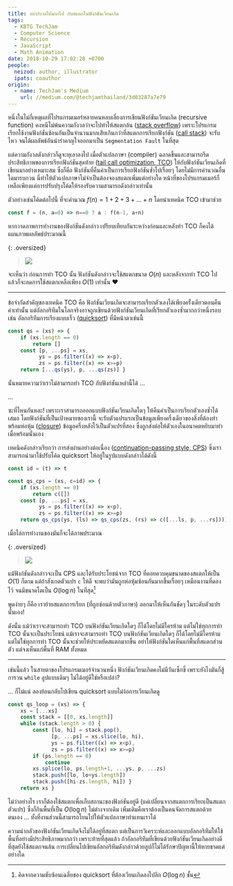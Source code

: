 ```yaml
---
title: อย่ากังวลให้มากไป กับสแตกในฟังก์ชันเวียนเกิด
tags:
  - KBTG TechJam
  - Computer Science
  - Recursion
  - JavaScript
  - Math Animation
date: 2018-10-29 17:02:28 +0700
people:
  neizod: author, illustrator
  ipats: coauthor
origin:
  - name: TechJam's Medium
    url: //medium.com/@techjamthailand/3d03287a7e79
---
```


หนึ่งในไม่กี่เหตุผลที่โปรแกรมเมอร์หลายคนหลบเลี่ยงการเขียนฟังก์ชันเวียนเกิด (recursive function) คงหนีไม่พ้นความกังวลว่าจะไปทำให้สแตกล้น ([stack overflow][]) เพราะโปรแกรมเรียกใช้งานฟังก์ชันซ้อนกันเป็นจำนวนมากเสียเกินกว่าที่สแตกการเรียกฟังก์ชัน ([call stack][]) จะรับไหว จนได้ผลลัพธ์อันน่ารำคาญใจออกมาเป็น `Segmentation Fault` ในที่สุด

แต่ความกังวลดังกล่าวก็ดูจะทุเลาลงไป เมื่อตัวแปลภาษา (compiler) ฉลาดขึ้นและสามารถรีดประสิทธิภาพของการเรียกฟังก์ชันสุดท้าย ([tail call optimization, TCO][tco]) ให้กับฟังก์ชันเวียนเกิดที่เขียนมาอย่างเหมาะสม ซึ่งก็คือ ฟังก์ชันที่คืนค่าเป็นการเรียกฟังก์ชันซ้ำไปเรื่อยๆ โดยไม่มีการคำนวณอื่นใดมารบกวน นี่ทำให้ตัวแปลภาษาไม่จำเป็นต้องจองสแตกเพิ่มแต่อย่างใด หน้าที่ของโปรแกรมเมอร์ก็เหลือเพียงแค่การปรับปรุงโค้ดให้รองรับความสามารถดังกล่าวเท่านั้น

ตัวอย่างเช่นโค้ดต่อไปนี้ ที่จะคำนวณ $f(n)=1+2+3+\dots+n$ โดยนำเทคนิค TCO เข้ามาช่วย

``` javascript
const f = (n, a=0) => n==0 ? a : f(n-1, a+n)
```

หากวาดภาพการทำงานของฟังก์ชันดังกล่าว เปรียบเทียบกันระหว่างก่อนและหลังทำ TCO ก็คงได้แผนภาพผลลัพธ์ประมาณนี้

{: .oversized}
> ![](/images/algorithm/recursion/sumto.gif)

จะเห็นว่า ก่อนการทำ TCO นั้น ฟังก์ชันดังกล่าวจะใช้สแตกขนาด $O(n)$ และหลังจากทำ TCO ไปแล้วก็จะลดการใช้สแตกเหลือเพียง $O(1)$ เท่านั้น ❤️

---

ข้อจำกัดสำคัญของเทคนิค TCO คือ ฟังก์ชันเวียนเกิดจะสามารถเรียกตัวเองได้เพียงครั้งเดียวตอนคืนค่าเท่านั้น แต่อัลกอริทึมในโลกจริงอาจถูกเขียนด้วยฟังก์ชันเวียนเกิดที่เรียกตัวเองซ้ำมากกว่าหนึ่งรอบ เช่น อัลกอริทึมการเรียงแบบเร็ว ([quicksort][]) ที่มีหน้าตาเช่นนี้

``` javascript
const qs = (xs) => {
    if (xs.length == 0)
        return []
    const [p, ...ps] = xs,
          ys = ps.filter((x) => x<p),
          zs = ps.filter((x) => x>=p)
    return [...qs(ys), p, ...qs(zs)] }
```

นั่นหมายความว่าเราไม่สามารถทำ TCO กับฟังก์ชันเหล่านี้ได้ ...

...

ซะที่ไหนกันหละ! เพราะเราสามารถออกแบบฟังก์ชันเวียนเกิดใดๆ ให้คืนค่าเป็นการเรียกตัวเองซ้ำได้เสมอ โดยฟังก์ชันที่เป็นเป้าหมายของเรานี้ จะรับตัวแปรแรกเป็นข้อมูลเพียงครึ่งเดียวของสิ่งที่ต้องทำ พร้อมห่อหุ้ม ([closure][]) ข้อมูลครึ่งหลังไว้เป็นตัวแปรที่สอง ซึ่งถูกส่งต่อให้ตัวเองในอนาคตหยิบมาทำเมื่อพร้อมนั่นเอง

เทคนิคดังกล่าวเรียกว่า การส่งผ่านอย่างต่อเนื่อง ([continuation-passing style, CPS][cps]) ซึ่งเราสามารถนำมาใช้ปรับโค้ด quicksort ให้อยู่ในรูปแบบดังกล่าวได้ดังนี้

``` javascript
const id = (t) => t

const qs_cps = (xs, c=id) => {
    if (xs.length == 0)
        return c([])
    const [p, ...ps] = xs,
          ys = ps.filter((x) => x<p),
          zs = ps.filter((x) => x>=p)
    return qs_cps(ys, (ls) => qs_cps(zs, (rs) => c([...ls, p, ...rs]))) }
```

เมื่อไล่การทำงานของมันก็จะได้ภาพประมาณ

{: .oversized}
> ![](/images/algorithm/recursion/quicksort.gif)

แม้ฟังก์ชันดังกล่าวจะเป็น CPS และได้รับประโยชน์จาก TCO ที่คอยควบคุมขนาดของสแตกให้เป็น $O(1)$ ก็ตาม แต่ถ้าสังเกตตัวแปร `c` ให้ดี จะพบว่ามันถูกห่อหุ้มซ้อนกันมากขึ้นเรื่อยๆ เหมือนงานที่ดองไว้ จนมีขนาดโตเป็น $O(\log n)$ ในที่สุด[^1]

พูดง่ายๆ ก็คือ เราย้ายสแตกการเรียก (ที่ถูกซ่อนด้วยตัวภาษา) ออกมาให้เห็นกันชัดๆ ในระดับตัวแปรนั่นเอง!

ดังนั้น แม้ว่าเราจะสามารถทำ TCO บนฟังก์ชันเวียนเกิดใดๆ ก็ได้โดยไม่มีใครห้าม แต่ไม่ใช่ทุกการทำ TCO นั้นจะเป็นประโยชน์ แม้เราจะสามารถทำ TCO บนฟังก์ชันเวียนเกิดใดๆ ก็ได้โดยไม่มีใครห้าม แต่ไม่ใช่ทุกการทำ TCO นั้นจะช่วยให้ประหยัดสแตกมากขึ้น อย่าให้ฟังก์ชันใดเห็นแก่พื้นที่สแตกส่วนตัว แต่จงเห็นแก่พื้นที่ RAM ทั้งหมด

---

เช่นนี้แล้ว ในสายตาของโปรแกรมเมอร์จำนวนหนึ่ง ฟังก์ชันเวียนเกิดคงไม่มีวันเซ็กซี่ เพราะยังไงมันก็สู้การวน `while` ลูปแบบเดิมๆ ไม่ได้อยู่ดีใช่หรือเปล่า?

... ก็ไม่แน่ ลองย้อนกลับไปเขียน quicksort แบบไม่ง้อการเวียนเกิดดู

``` javascript
const qs_loop = (xs) => {
    xs = [...xs]
    const stack = [[0, xs.length]]
    while (stack.length > 0) {
        const [lo, hi] = stack.pop(),
              [p, ...ps] = xs.slice(lo, hi),
              ys = ps.filter((x) => x<p),
              zs = ps.filter((x) => x>=p)
        if (ps.length == 0)
            continue
        xs.splice(lo, ps.length+1, ...ys, p, ...zs)
        stack.push([lo, lo+ys.length])
        stack.push([hi-zs.length, hi]) }
    return xs }
```

ไม่ว่าอย่างไร เราก็ต้องใช้สแตกเพื่อเก็บสถานะของฟังก์ชันอยู่ดี (แค่เปลี่ยนจากสแตกการเรียกเป็นสแตกตัวแปร) ซึ่งก็กินพื้นที่เป็น $O(\log n)$ ไม่ต่างจากเดิม เพิ่มเติมคือเราต้องเป็นคนจัดการสแตกด้วยตนเอง ... ทั้งที่งานส่วนนี้สามารถโยนไปให้ตัวแปลภาษาทำแทนเราได้

ความน่ากลัวของฟังก์ชันเวียนเกิดจึงไม่ได้อยู่ที่สแตก แต่เป็นการวิเคราะห์และออกแบบอัลกอริทึมให้ใช้พื้นที่อย่างมีประสิทธิภาพมากกว่า เพราะท้ายที่สุดแล้ว ถ้าอัลกอริทึมที่เขียนด้วยฟังก์ชันเวียนเกิดอย่างดีที่สุดยังใช้สแตกจนล้น การเปลี่ยนไปเขียนอัลกอริทึมดังกล่าวด้วยลูปก็ไม่ได้รักษาปัญหานี้ให้หายขาดแต่อย่างใด


[^1]: คิดจากความซับซ้อนเฉลี่ยของ quicksort ที่ต้องเวียนเกิดลงไปลึก $O(\log n)$ ชั้น

[stack overflow]: //en.wikipedia.org/wiki/Stack_overflow
[call stack]: //en.wikipedia.org/wiki/Call_stack
[tco]: //en.wikipedia.org/wiki/Tail_call
[quicksort]: //en.wikipedia.org/wiki/Quicksort
[closure]: //en.wikipedia.org/wiki/Closure_(computer_programming)
[cps]: //en.wikipedia.org/wiki/Continuation-passing_style
